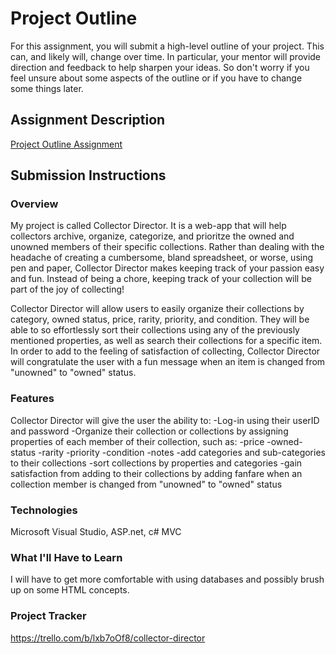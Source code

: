 # Project Outline
For this assignment, you will submit a high-level outline of your project. This can, and likely will, change over time. In particular, your mentor will provide direction and feedback to help sharpen your ideas. So don't worry if you feel unsure about some aspects of the outline or if you have to change some things later.

## Assignment Description
[Project Outline Assignment](https://education.launchcode.org/liftoff/modules/assignments/project-outline)

## Submission Instructions

### Overview
My project is called Collector Director.  It is a web-app that will help collectors archive, organize, categorize, and prioritze the owned and unowned members of their specific collections.  Rather than dealing with the headache of creating a cumbersome, bland spreadsheet, or worse, using pen and paper, Collector Director makes keeping track of your passion easy and fun.  Instead of being a chore, keeping track of your collection will be part of the joy of collecting!

Collector Director will allow users to easily organize their collections by category, owned status, price, rarity, priority, and condition.  They will be able to so effortlessly sort their collections using any of the previously mentioned properties, as well as search their collections for a specific item.  In order to add to the feeling of satisfaction of collecting, Collector Director will congratulate the user with a fun message when an item is changed from "unowned" to "owned" status.

### Features
Collector Director will give the user the ability to:
  -Log-in using their userID and password
  -Organize their collection or collections by assigning properties of each member of their collection, such as:
    -price
    -owned-status
    -rarity
    -priority
    -condition
    -notes
  -add categories and sub-categories to their collections
  -sort collections by properties and categories
  -gain satisfaction from adding to their collections by adding fanfare when an collection member is changed from "unowned" to "owned"     status
### Technologies
Microsoft Visual Studio, ASP.net, c# MVC
### What I'll Have to Learn
I will have to get more comfortable with using databases and possibly brush up on some HTML concepts.
### Project Tracker
https://trello.com/b/lxb7oOf8/collector-director
